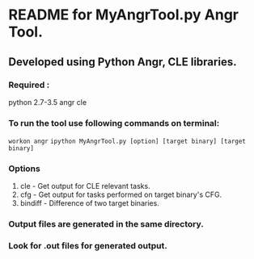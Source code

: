 # README for MyAngrTool.py Angr Tool.
## Developed using Python Angr, CLE libraries.
### Required :
python 2.7-3.5
angr 
cle
### To run the tool use following commands on terminal:
`workon angr`
`ipython MyAngrTool.py [option] [target binary] [target binary]`
### Options
1. cle - Get output for CLE relevant tasks.
2. cfg - Get output for tasks performed on target binary's CFG.
3. bindiff - Difference of two target binaries.
### Output files are generated in the same directory.
### Look for .out files for generated output.
